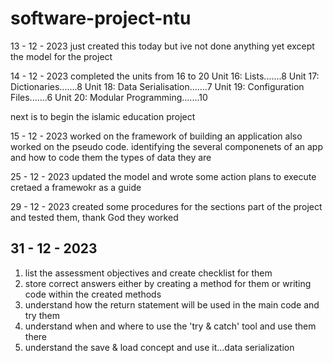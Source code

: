 # software-project-ntu
13 - 12 - 2023
 just created this today but ive not done anything yet except the model for the project

14 - 12 - 2023
completed the units from 16 to 20
Unit 16: Lists.......8
Unit 17: Dictionaries.......8
Unit 18: Data Serialisation.......7
Unit 19: Configuration Files.......6
Unit 20: Modular Programming.......10

next is to begin the islamic education project

15 - 12 - 2023
worked on the framework of building an application 
also worked on the pseudo code. identifying the several componenets of an app and how to code them
the types of data they are

25 - 12 - 2023
updated the model and wrote some action plans to execute 
cretaed a framewokr as a guide 

29 - 12 - 2023 
created some procedures for the sections part of the project and tested them, thank God they worked

31 - 12 - 2023 
---------------------------
1. list the assessment objectives and create checklist for them
2.  store correct answers either by creating a  method for them or writing code within the created methods
3. understand how the return statement will be used in the main code and try them
4. understand when and where to use the 'try & catch' tool and use them there 
5. understand the save & load concept and use it...data serialization  

